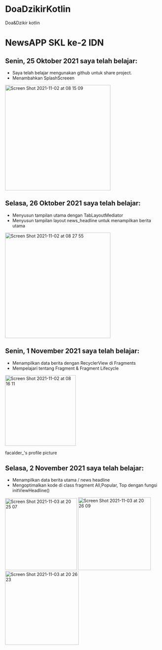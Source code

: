 # DoaDzikirKotlin
Doa&amp;Dzikir kotlin

# NewsAPP SKL ke-2 IDN

## Senin, 25 Oktober 2021 saya telah belajar:
* Saya telah belajar mengunakan github untuk share project.
* Menambahkan SplashScreeen
<img width="342" alt="Screen Shot 2021-11-02 at 08 15 09" src="https://user-images.githubusercontent.com/68719137/139771349-ebb65884-0234-4e72-a715-ff4b456c0980.png">


## Selasa, 26 Oktober 2021 saya telah belajar:
* Menyusun tampilan utama dengan TabLayoutMediator
* Menyusun tampilan layout news_headline untuk menampilkan berita utama
<img width="342" alt="Screen Shot 2021-11-02 at 08 27 55" src="https://user-images.githubusercontent.com/68719137/139772132-dd72e138-6c72-4e18-b50a-39dc6750391e.png">





## Senin, 1 November 2021 saya telah belajar:
* Menampilkan data berita dengan RecyclerView di Fragments
* Mempelajari tentang Fragment & Fragment Lifecycle
<img width="229" alt="Screen Shot 2021-11-02 at 08 16 11" src="https://user-images.githubusercontent.com/68719137/139771376-f7ed9b02-364b-4875-bacf-eb06553021ce.png">

facalder_'s profile picture


## Selasa, 2 November 2021 saya telah belajar:
* Menampilkan data berita utama / news headline
* Mengoptimalkan kode di class fragment All,Popular, Top dengan fungsi initViewHeadline()
<img width="233" alt="Screen Shot 2021-11-03 at 20 25 07" src="https://user-images.githubusercontent.com/68719137/140068181-4ea3c09f-3eb8-492c-81b1-3c958c06ecf3.png">
<img width="236" alt="Screen Shot 2021-11-03 at 20 26 09" src="https://user-images.githubusercontent.com/68719137/140068368-148d07e5-69b6-434c-99f0-ed066d80edc4.png">
<img width="239" alt="Screen Shot 2021-11-03 at 20 26 23" src="https://user-images.githubusercontent.com/68719137/140068407-533e9d23-d7fe-48ef-bc47-671d49ef7320.png">
